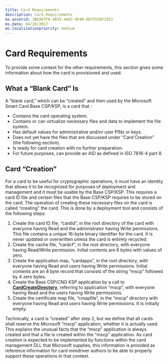 ```yaml
---
title: Card Requirements
description: Card Requirements
ms.assetid: 3BE887F9-4B35-4A83-9E98-DD7555DF2953
ms.date: 04/20/2017
ms.localizationpriority: medium
---
```


# Card Requirements


To provide some context for the other requirements, this section gives some information about how the card is provisioned and used.

## <span id="What_a__Blank_Card__Is"></span><span id="what_a__blank_card__is"></span><span id="WHAT_A__BLANK_CARD__IS"></span>What a “Blank Card” Is


A “blank card,” which can be “created” and then used by the Microsoft Smart Card Base CSP/KSP, is a card that :

-   Contains the card operating system.
-   Contains or can virtualize necessary files and data to implement the file system.
-   Has default values for administrative and/or user PINs or keys.
-   Does not yet have the files that are discussed under “Card Creation” (the following section).
-   Is ready for card creation with no further preparation.
-   For future purposes, can provide an AID as defined in ISO 7816-4 part 8.

## <span id="_Card__Creation_"></span><span id="_card__creation_"></span><span id="_CARD__CREATION_"></span> Card “Creation”


For a card to be useful for cryptographic operations, it must have an identity that allows it to be recognized for purposes of deployment and management and it must be usable by the Base CSP/KSP. This requires a card ID file and certain files that the Base CSP/KSP requires to be stored on the card. The operation of creating these necessary files on the card is called “creating” the card. This is done by a deployment tool and consists of the following steps:

1.  Create the card ID file, “cardid”, in the root directory of the card with everyone having Read and the administrator having Write permissions. This file contains a unique 16-byte binary identifier for the card. It is never updated or overwritten unless the card is entirely recycled.
2.  Create the cache file, “cardcf”, in the root directory, with everyone having Read/Write permission. Initial contents are 6 bytes with values of zero.
3.  Create the application map, “cardapps”, in the root directory, with everyone having Read and users having Write permissions. Initial contents are an 8 byte record that consists of the string “mscp” followed by 4 zero bytes.
4.  Create the Base CSP/CNG KSP application by a call to [**CardCreateDirectory**](https://docs.microsoft.com/previous-versions/dn468710(v=vs.85)), referring to application “mscp”, with everyone having Read and the users having Write permissions.
5.  Create the certificate map file, “cmapfile”, in the “mscp” directory with everyone having Read and users having Write permissions. It is initially empty.

Technically, a card is “created” after step 2, but we define that all cards shall reserve the Microsoft “mscp” application, whether it is actually used. This explains the unusual facts that the “mscp” application is always created and that a file is created within the “mscp” application. As card creation is expected to be implemented by functions within the card management DLL that Microsoft supplies, this information is provided as reference information for card minidriver authors to be able to properly support these operations in that context.

 

 





